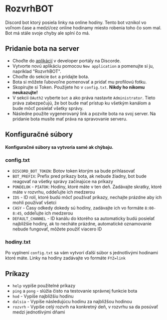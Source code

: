# RozvrhBOT
Discord bot ktorý posiela linky na online hodiny. Tento bot vznikol vo voľnom čase a medzi/cez online hodinamy miesto robenia toho čo som mal. Bot má stále svoje chyby ale splní čo má. 

## Pridanie bota na server
- Choďte do [aplikácií](https://discord.com/developers/applications) v developer portály na Discorde.
- Vytvorte novú aplikáciu pomocou `New application` a pomenujte si ju, napríklad "RozvrhBOT".
- Choďte do sekcie `Bot` a pridajte bota.
- Bota si môžete ľubovoľne pomenovať a pridať mu profilovú fotku.
- Skopírujte si Token. Použijete ho v `config.txt`. **Nikdy ho nikomu neukazujte!**
- V sekcii `OAuth2` vyberte `bot` a ako práva nastavte `Administrator`. Tieto práva zabezpečujú, že bot bude mať prístup ku všetkým kanálom a bude môcť posielať všetky správy.
- Následne použite vygenerovaný link a pozvite bota na svoj server. Na pridanie bota musíte mať práva na spravovanie serveru.

## Konfiguračné súbory
#### Konfiguračné súbory sa vytvoria samé ak chýbaju.
### config.txt
- `DISCORD_BOT_TOKEN`: Botov token ktorým sa bude prihlasovať
- `BOT_PREFIX`: Prefix pred príkazy bota, ak nebude žiadny, bot bude reagovať na všetky správy začínajúce na príkazy
- `PONDELOK` - `PIATOK`: Hodiny, ktoré máte v ten deň. Zadávajte skratky, ktoré máte v rozvrhu, oddeľujte ich medzerou
- `IDS` - ID rolí, ktoré budú môcť používať príkazy, nechajte prázdne aby ich mohli používať všetci
- `CASY` - Časy odkedy dokedy sú hodiny, zadávajte ich vo formáte `8:00-8:45`, oddeľujte ich medzerou
- `DEFAULT_CHANNEL` - ID kanálu do ktorého sa automaticky budú posielať najbližšie hodiny, ak to necháte prázdne, automatické oznamovanie nebude fungovať, môžete použiť viacero ID
### hodiny.txt
Po vyplnení `config.txt` sa vám vytvorí ďalší súbor s jednotlivými hodinami ktoré máte. Linky na hodiny zadávajte vo formáte `FYZ=link`

## Príkazy
- `help` vypíše použitelné príkazy
- `ping` a `pong` - slúžia čisto na testovanie správnej funkcie bota
- `hod` - Vypíše najbližšiu hodinu
- `dalsia` - Vypíše následujúcu hodinu za najbližšou hodinou
- `rozvrh` - Vypíše celý rozvrh na konkretný deň, v rozvrhu sa da posúvať medzi jednotlivými dňami